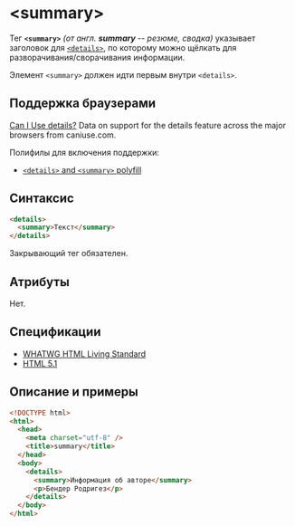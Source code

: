 # &lt;summary&gt;

Тег **`<summary>`** _(от англ. **summary** -- резюме, сводка)_ указывает заголовок для [`<details>`](/html/details/), по которому можно щёлкать для разворачивания/сворачивания информации.

Элемент `<summary>` должен идти первым внутри `<details>`.

## Поддержка браузерами

<p class="ciu_embed" data-feature="details" data-periods="future_1,current,past_1,past_2">
  <a href="http://caniuse.com/#feat=details">Can I Use details?</a> Data on support for the details feature across the major browsers from caniuse.com.
</p>

Полифилы для включения поддержки:

- [`<details>` and `<summary>` polyfill](https://github.com/Modernizr/Modernizr/wiki/HTML5-Cross-Browser-Polyfills#details-and-summary)

## Синтаксис

```html
<details>
  <summary>Текст</summary>
</details>
```

Закрывающий тег обязателен.

## Атрибуты

Нет.

## Спецификации

- [WHATWG HTML Living Standard](https://html.spec.whatwg.org/multipage/forms.html#the-summary-element)
- [HTML 5.1](https://www.w3.org/TR/2016/REC-html51-20161101/interactive-elements.html#the-summary-element)

## Описание и примеры

```html
<!DOCTYPE html>
<html>
  <head>
    <meta charset="utf-8" />
    <title>summary</title>
  </head>
  <body>
    <details>
      <summary>Информация об авторе</summary>
      <p>Бендер Родригез</p>
    </details>
  </body>
</html>
```
